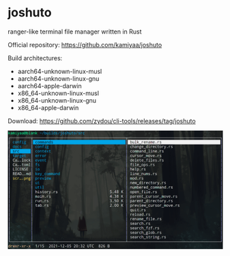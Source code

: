 # joshuto

ranger-like terminal file manager written in Rust

Official repository: https://github.com/kamiyaa/joshuto

Build architectures:

- aarch64-unknown-linux-musl
- aarch64-unknown-linux-gnu
- aarch64-apple-darwin
- x86_64-unknown-linux-musl
- x86_64-unknown-linux-gnu
- x86_64-apple-darwin

Download: https://github.com/zydou/cli-tools/releases/tag/joshuto

![demo](https://raw.githubusercontent.com/kamiyaa/joshuto/561c94fc4117a2ab86b53de5d11951260106bb3e/screenshot.png)
